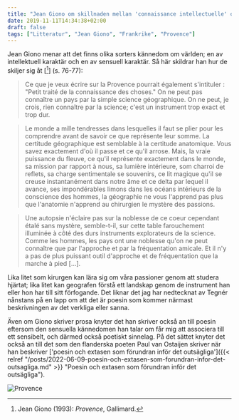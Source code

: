 ```yaml
---
title: "Jean Giono om skillnaden mellan 'connaissance intellectuelle' och 'conaissance sensuelle'"
date: 2019-11-11T14:34:38+02:00
draft: false
tags: ["Litteratur", "Jean Giono", "Frankrike", "Provence"]
---
```


Jean Giono menar att det finns olika sorters kännedom om världen; en av intellektuell karaktär och en av sensuell karaktär. Så här skildrar han hur de skiljer sig åt  [[^1]] (s. 76-77):

> Ce que je veux écrire sur la Provence pourrait également s'intituler : "Petit traité de la connaissance des choses." On ne peut pas connaître un pays par la simple science géographique. On ne peut, je crois, rien connaître par la science; c'est un instrument trop exact et trop dur. 

> Le monde a mille tendresses dans lesquelles il faut se plier pour les comprendre avant de savoir ce que représente leur somme. La certitude géographique est semblable à la certitude anatomique. Vous savez exactement d'où il passe et ce qu'il arrose. Mais, la vraie puissance du fleuve, ce qu'il représente exactement dans le monde, sa mission par rapport à nous, sa lumière intérieure, som charroi de reflets, sa charge sentimentale se souvenirs, ce lit magique qu'il se creuse instantanément dans notre âme et ce delta par lequel il avance, ses impondérables limons dans les océans intérieurs de la conscience des hommes, la géographie ne vous l'apprend pas plus que l'anatomie n'apprend au chirurgien le mystère des passions. 

> Une autopsie n'éclaire pas sur la noblesse de ce coeur cependant étalé sans mystère, semble-t-il, sur cette table farouchement illuminée à côté des durs instruments explorateurs de la science. Comme les hommes, les pays ont une noblesse qu'on ne peut connaître que par l'approche et par la fréquentation amicale. Et il n'y a pas de plus puissant outil d'approche et de fréquentation que la marche à pied [...].

Lika litet som kirurgen kan lära sig om våra passioner genom att studera hjärtat; lika litet kan geografen förstå ett landskap genom de instrument han eller hon har till sitt förfogande. Det liknar det jag har nedtecknat av Tegnér nånstans på en lapp om att det är poesin som kommer närmast beskrivningen av det verkliga eller sanna.

Även om Giono skriver prosa knyter det han skriver också an till poesin eftersom den sensuella kännedomen han talar om får mig att associera till ett sensibelt, och därmed också poetiskt sinnelag. På det sättet knyter det också an till det som den flanderska poeten Paul van Ostaijen skriver när han beskriver ['poesin och extasen som förundran inför det outsägliga']({{< relref "/posts/2022-06-09-poesin-och-extasen-som-forundran-infor-det-outsagliga.md" >}} "Poesin och extasen som förundran inför det outsägliga").


![Provence](/images/provence.png)

 [^1]: Jean Giono (1993): _Provence_, Gallimard.
